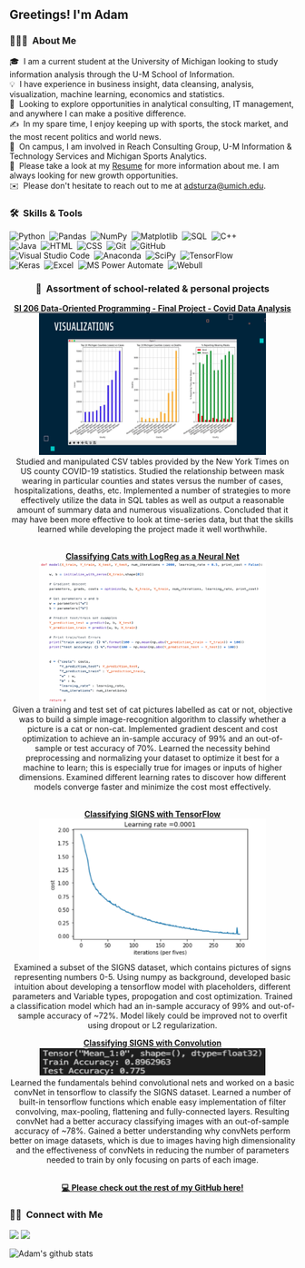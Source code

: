 <h2>Greetings! I'm Adam</h2>

### 👨🏻‍💻 &nbsp;About Me

🎓 &nbsp;I am a current student at the University of Michigan looking to study information analysis through the U-M School of Information.\
💡 &nbsp;I have experience in business insight, data cleansing, analysis, visualization, machine learning, economics and statistics.\
👣 &nbsp;Looking to explore opportunities in analytical consulting, IT management, and anywhere I can make a positive difference.\
✍️ &nbsp;In my spare time, I enjoy keeping up with sports, the stock market, and the most recent politics and world news.\
🏫 &nbsp;On campus, I am involved in Reach Consulting Group, U-M Information & Technology Services and Michigan Sports Analytics.\
📄 &nbsp;Please take a look at my [Resume](https://github.com/adsturza/AdamSturza/blob/master/AdamSturzaResume-2020.pdf) for more information about me. I am always looking for new growth opportunities.\
✉️ &nbsp;Please don't hesitate to reach out to me at adsturza@umich.edu.

### 🛠 &nbsp;Skills & Tools

![Python](https://img.shields.io/badge/-Python-05122A?style=flat&logo=python)&nbsp;
![Pandas](https://img.shields.io/badge/-Pandas-05122A?style=flat&logo=pandas)&nbsp;
![NumPy](https://img.shields.io/badge/-NumPy-05122A?style=flat&logo=NumPy)&nbsp;
![Matplotlib](https://img.shields.io/badge/-Matplotlib-05122A?style=flat&logo=Graphcool)&nbsp;
![SQL](https://img.shields.io/badge/-SQL-05122A?style=flat&logo=SQLite)&nbsp;
![C++](https://img.shields.io/badge/-C++-05122A?style=flat&logo=C%2B%2B&logoColor=00599C)\
![Java](https://img.shields.io/badge/-Java-05122A?style=flat&logo=Java&logoColor=FFA518)&nbsp;
![HTML](https://img.shields.io/badge/-HTML-05122A?style=flat&logo=HTML5)&nbsp;
![CSS](https://img.shields.io/badge/-CSS-05122A?style=flat&logo=CSS3&logoColor=1572B6)&nbsp;
![Git](https://img.shields.io/badge/-Git-05122A?style=flat&logo=git)&nbsp;
![GitHub](https://img.shields.io/badge/-GitHub-05122A?style=flat&logo=github)\
![Visual Studio Code](https://img.shields.io/badge/-Visual%20Studio%20Code-05122A?style=flat&logo=visual-studio-code&logoColor=007ACC)&nbsp;
![Anaconda](https://img.shields.io/badge/-Anaconda-05122A?style=flat&logo=Anaconda)&nbsp;
![SciPy](https://img.shields.io/badge/-SciPy-05122A?style=flat&logo=scikit-learn)&nbsp;
![TensorFlow](https://img.shields.io/badge/-TensorFlow-05122A?style=flat&logo=TensorFlow)\
![Keras](https://img.shields.io/badge/-Keras-05122A?style=flat&logo=Keras)&nbsp;
![Excel](https://img.shields.io/badge/-Excel-05122A?style=flat&logo=Microsoft-Excel)&nbsp;
![MS Power Automate](https://img.shields.io/badge/-Microsoft%20Power%20Automate-05122A?style=flat&logo=Azure-DevOps)&nbsp;
![Webull](https://img.shields.io/badge/-Webull-05122A?style=flat&logo=Todoist)&nbsp;

<h3 align="center">
💾 &nbsp;Assortment of school-related & personal projects
<br />
</h3>

<p align="center">
<a href="https://github.com/adsturza/AdamSturza/tree/master/SI%20206%20Final%20Project"><strong>SI 206 Data-Oriented Programming - Final Project - Covid Data Analysis</strong></a>
<br />
<a href="https://github.com/adsturza/AdamSturza/tree/master/SI%20206%20Final%20Project">
<img src="/screenshots/SI206.jpg" alt="SI206" width="400" height="250"></img>
<a>
<br />
Studied and manipulated CSV tables provided by the New York Times on US county COVID-19 statistics. Studied the relationship between mask wearing in particular counties and states versus the number of cases, hospitalizations, deaths, etc. Implemented a number of strategies to more effectively utilize the data in SQL tables as well as output a reasonable amount of summary data and numerous visualizations. Concluded that it may have been more effective to look at time-series data, but that the skills learned while developing the project made it well worthwhile.
<br />
<br />
</p>

<p align="center">
<a href="https://github.com/adsturza/AdamSturza/tree/master/Cat%20Image%20Classifier"><strong>Classifying Cats with LogReg as a Neural Net</strong></a>
<br />
<a href="https://github.com/adsturza/AdamSturza/tree/master/Cat%20Image%20Classifier">
<img src="/screenshots/CatClassifier.jpg" alt="CatClassifier" width="400" height="250"></img>
</a>
<br />
Given a training and test set of cat pictures labelled as cat or not, objective was to build a simple image-recognition algorithm to classify whether a picture is a cat or non-cat. Implemented gradient descent and cost optimization to achieve an in-sample accuracy of 99% and an out-of-sample or test accuracy of 70%. Learned the necessity behind preprocessing and normalizing your dataset to optimize it best for a machine to learn; this is especially true for images or inputs of higher dimensions. Examined different learning rates to discover how different models converge faster and minimize the cost most effectively.
<br />
<br />
</p>

<p align="center">
<a href="https://github.com/adsturza/AdamSturza/tree/master/SIGNS%20dataset%20with%20TF"><strong>Classifying SIGNS with TensorFlow</strong></a>
<br />
<a href="https://github.com/adsturza/AdamSturza/tree/master/SIGNS%20dataset%20with%20TF">
<img src="/screenshots/SIGNSwTF.jpg" alt="SIGNSwTF" width="400" height="250"></img>
</a>
<br />
Examined a subset of the SIGNS dataset, which contains pictures of signs representing numbers 0-5. Using numpy as background, developed basic intuition about developing a tensorflow model with placeholders, different parameters and Variable types, propogation and cost optimization. Trained a classification model which had an in-sample accuracy of 99% and out-of-sample accuracy of ~72%. Model likely could be improved not to overfit using dropout or L2 regularization.
<br />
</p>

<p align="center">
<a href="https://github.com/adsturza/AdamSturza/tree/master/SIGNS%20dataset%20with%20Convolution"><strong>Classifying SIGNS with Convolution</strong></a>
<br />
<a href="https://github.com/adsturza/AdamSturza/tree/master/SIGNS%20dataset%20with%20Convolution">
<img src="/screenshots/SIGNSwCONV.jpg" alt="SIGNSwCONV" width="400" height="50"></img>
</a>
<br />
Learned the fundamentals behind convolutional nets and worked on a basic convNet in tensorflow to classify the SIGNS dataset. Learned a number of built-in tensorflow functions which enable easy implementation of filter convolving, max-pooling, flattening and fully-connected layers. Resulting convNet had a better accuracy classifying images with an out-of-sample accuracy of ~78%. Gained a better understanding why convNets perform better on image datasets, which is due to images having high dimensionality and the effectiveness of convNets in reducing the number of parameters needed to train by only focusing on parts of each image.
<br />
<br />
</p>

<p align="center">
<a href="https://github.com/adsturza/AdamSturza"><strong>💻 Please check out the rest of my GitHub here!</strong></a>
</p>

### 🤝🏻 &nbsp;Connect with Me

<a href="https://www.linkedin.com/in/adam-sturza-4397551a3/"><img src="https://img.shields.io/badge/-Adam%20Sturza-0077B5?style=flat&logo=Linkedin&logoColor=white"/></a>
<a href="mailto:adsturza@umich.edu"><img src="https://img.shields.io/badge/-adsturza@umich.edu-D14836?style=flat&logo=Gmail&logoColor=white"/></a>

![Adam's github stats](https://github-readme-stats.vercel.app/api?username=adsturza&show_icons=true&theme=dark)
